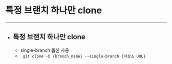 
# 특정 브랜치 하나만 clone
-----------------------------------------------

- ## 특정 브랜치 하나만 clone
	- single-branch 옵션 사용
	- ``` git clone -b {branch_name} --single-branch {저장소 URL}```

	<br/><br/><br/><br/>



